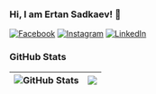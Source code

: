 ### Hi, I am Ertan Sadkaev! 👋

[![Facebook](https://img.shields.io/badge/-Facebook-00B2FF?style=flat-square&logo=Facebook&logoColor=white)](https://www.facebook.com/ertan.sadkaev/)
[![Instagram](https://img.shields.io/badge/-Instagram-e4405f?style=flat-square&logo=Instagram&logoColor=white)](https://www.instagram.com/ertan.sadkaev/) 
[![LinkedIn](https://img.shields.io/badge/-LinkedIn-0e76a8?style=flat-square&logo=Linkedin&logoColor=white)](https://www.linkedin.com/in/ertansadkaev/) 

### GitHub Stats

| <img align="center" src="https://github-readme-stats.vercel.app/api?username=ertansadkaev&count_private=true&show_icons=true&include_all_commits=true&hide_border=true&hide=contribs" alt="GitHub Stats" /> | <img align="center" src="https://github-readme-stats.vercel.app/api/top-langs/?username=ertansadkaev&layout=compact&hide_border=true" /> |
| ------------- | ------------- |


